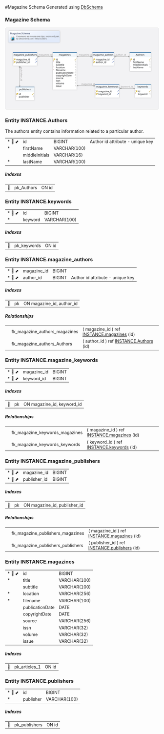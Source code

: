 #Magazine Schema
Generated using [DbSchema](https://dbschema.com)




### Magazine Schema
![img](./MagazineSchema.svg)



### Entity INSTANCE.Authors 
The authors entity contains information related to a particular author.

| | | | |
|---|---|---|---|
| * &#128273;  &#11019; | id| BIGINT  | Author id attribute - unique key |
| * | firstName| VARCHAR(100)  |  |
|  | middleInitials| VARCHAR(16)  |  |
| * | lastName| VARCHAR(100)  |  |


##### Indexes 
| | | |
|---|---|---|
| &#128273;  | pk\_Authors | ON id|



### Entity INSTANCE.keywords 
| | | |
|---|---|---|
| * &#128273;  &#11019; | id| BIGINT  |
| * | keyword| VARCHAR(100)  |


##### Indexes 
| | | |
|---|---|---|
| &#128273;  | pk\_keywords | ON id|



### Entity INSTANCE.magazine_authors 
| | | | |
|---|---|---|---|
| * &#128273;  &#11016; | magazine\_id| BIGINT  |  |
| * &#128273;  &#11016; | author\_id| BIGINT  | Author id attribute - unique key |


##### Indexes 
| | | |
|---|---|---|
| &#128273;  | pk | ON magazine\_id, author\_id|

##### Relationships
| | | |
|---|---|---|
|  | fk_magazine_authors_magazines | ( magazine\_id ) ref [INSTANCE.magazines](#magazines) (id) |
|  | fk_magazine_authors_Authors | ( author\_id ) ref [INSTANCE.Authors](#Authors) (id) |




### Entity INSTANCE.magazine_keywords 
| | | |
|---|---|---|
| * &#128273;  &#11016; | magazine\_id| BIGINT  |
| * &#128273;  &#11016; | keyword\_id| BIGINT  |


##### Indexes 
| | | |
|---|---|---|
| &#128273;  | pk | ON magazine\_id, keyword\_id|

##### Relationships
| | | |
|---|---|---|
|  | fk_magazine_keywords_magazines | ( magazine\_id ) ref [INSTANCE.magazines](#magazines) (id) |
|  | fk_magazine_keywords_keywords | ( keyword\_id ) ref [INSTANCE.keywords](#keywords) (id) |




### Entity INSTANCE.magazine_publishers 
| | | |
|---|---|---|
| * &#128273;  &#11016; | magazine\_id| BIGINT  |
| * &#128273;  &#11016; | publisher\_id| BIGINT  |


##### Indexes 
| | | |
|---|---|---|
| &#128273;  | pk | ON magazine\_id, publisher\_id|

##### Relationships
| | | |
|---|---|---|
|  | fk_magazine_publishers_magazines | ( magazine\_id ) ref [INSTANCE.magazines](#magazines) (id) |
|  | fk_magazine_publishers_publishers | ( publisher\_id ) ref [INSTANCE.publishers](#publishers) (id) |




### Entity INSTANCE.magazines 
| | | |
|---|---|---|
| * &#128273;  &#11019; | id| BIGINT  |
| * | title| VARCHAR(100)  |
|  | subtitle| VARCHAR(100)  |
| * | location| VARCHAR(256)  |
| * | filename| VARCHAR(100)  |
|  | publicationDate| DATE  |
|  | copyrightDate| DATE  |
|  | source| VARCHAR(256)  |
|  | issn| VARCHAR(32)  |
|  | volume| VARCHAR(32)  |
|  | issue| VARCHAR(32)  |


##### Indexes 
| | | |
|---|---|---|
| &#128273;  | pk\_articles\_1 | ON id|



### Entity INSTANCE.publishers 
| | | |
|---|---|---|
| * &#128273;  &#11019; | id| BIGINT  |
| * | publisher| VARCHAR(100)  |


##### Indexes 
| | | |
|---|---|---|
| &#128273;  | pk\_publishers | ON id|




